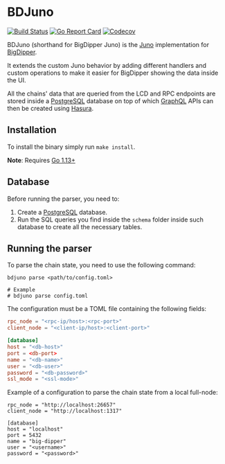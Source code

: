 # BDJuno
[![Build Status](https://travis-ci.com/forbole/bdjuno.svg?branch=master)](https://travis-ci.com/forbole/bdjuno)
[![Go Report Card](https://goreportcard.com/badge/github.com/forbole/bdjuno)](https://goreportcard.com/reporl-debugt/github.com/forbole/bdjuno)
[![Codecov](https://img.shields.io/codecov/c/github/forbole/bdjuno)](https://codecov.io/gh/forbole/bdjuno/branch/master)


BDJuno (shorthand for BigDipper Juno) is the [Juno](https://github.com/desmos-labs/juno) implementation for [BigDipper](https://github.com/forbole/big-dipper). 

It extends the custom Juno behavior by adding different handlers and custom operations to make it easier for BigDipper showing the data inside the UI. 

All the chains' data that are queried from the LCD and RPC endpoints are stored inside a [PostgreSQL](https://www.postgresql.org/) database on top of which [GraphQL](https://graphql.org/) APIs can then be created using [Hasura](https://hasura.io/). 
 
## Installation
To install the binary simply run `make install`.

**Note**: Requires [Go 1.13+](https://golang.org/dl/)

## Database
Before running the parser, you need to: 

1. Create a [PostgreSQL](https://www.postgresql.org/) database.
2. Run the SQL queries you find inside the `schema` folder inside such database to create all the necessary tables.

## Running the parser
To parse the chain state, you need to use the following command: 

```shell
bdjuno parse <path/to/config.toml>

# Example
# bdjuno parse config.toml 
```

The configuration must be a TOML file containing the following fields:

```toml
rpc_node = "<rpc-ip/host>:<rpc-port>"
client_node = "<client-ip/host>:<client-port>"

[database]
host = "<db-host>"
port = <db-port>
name = "<db-name>"
user = "<db-user>"
password = "<db-password>"
ssl_mode = "<ssl-mode>"
```

Example of a configuration to parse the chain state from a local full-node: 

```
rpc_node = "http://localhost:26657"
client_node = "http://localhost:1317"

[database]
host = "localhost"
port = 5432
name = "big-dipper"
user = "<username>"
password = "<password>"
```
